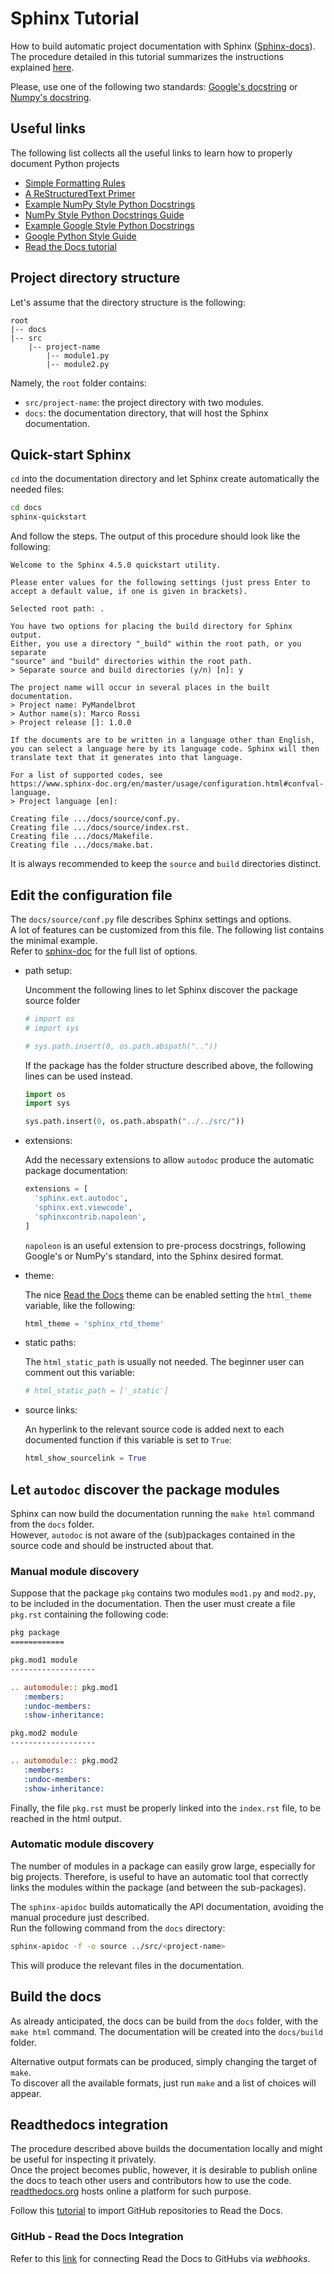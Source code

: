 # Sphinx Tutorial

How to build automatic project documentation with Sphinx ([Sphinx-docs](https://www.sphinx-doc.org/en/master/)).  
The procedure detailed in this tutorial summarizes the instructions explained
[here](https://hplgit.github.io/teamods/sphinx_api/html/sphinx_api.html).

Please, use one of the following two standards:
[Google's docstring](https://google.github.io/styleguide/pyguide.html) or
[Numpy's docstring](https://numpydoc.readthedocs.io/en/latest/format.html#docstring-standard).

## Useful links

The following list collects all the useful links to learn how to properly
document Python projects

- [Simple Formatting Rules](https://hplgit.github.io/teamods/sphinx_api/html/sphinx_api.html)
- [A ReStructuredText Primer](https://docutils.sourceforge.io/docs/user/rst/quickstart.html)
- [Example NumPy Style Python Docstrings](https://www.sphinx-doc.org/en/master/usage/extensions/example_numpy.html#example-numpy)
- [NumPy Style Python Docstrings Guide](https://numpydoc.readthedocs.io/en/latest/format.html#documenting-classes)
- [Example Google Style Python Docstrings](https://www.sphinx-doc.org/en/master/usage/extensions/example_google.html#example-google)
- [Google Python Style Guide](https://google.github.io/styleguide/pyguide.html)
- [Read the Docs tutorial](https://docs.readthedocs.io/en/stable/tutorial/)

## Project directory structure

Let's assume that the directory structure is the following:

```text
root
|-- docs
|-- src
    |-- project-name
        |-- module1.py
        |-- module2.py
```

Namely, the `root` folder contains:

- `src/project-name`: the project directory with two modules.
- `docs`: the documentation directory, that will host the Sphinx documentation.

## Quick-start Sphinx

`cd` into the documentation directory and let Sphinx create automatically the
needed files:

```bash
cd docs
sphinx-quickstart
```

And follow the steps. The output of this procedure should look like the following:

```text
Welcome to the Sphinx 4.5.0 quickstart utility.

Please enter values for the following settings (just press Enter to
accept a default value, if one is given in brackets).

Selected root path: .

You have two options for placing the build directory for Sphinx output.
Either, you use a directory "_build" within the root path, or you separate
"source" and "build" directories within the root path.
> Separate source and build directories (y/n) [n]: y

The project name will occur in several places in the built documentation.
> Project name: PyMandelbrot
> Author name(s): Marco Rossi
> Project release []: 1.0.0

If the documents are to be written in a language other than English,
you can select a language here by its language code. Sphinx will then
translate text that it generates into that language.

For a list of supported codes, see
https://www.sphinx-doc.org/en/master/usage/configuration.html#confval-language.
> Project language [en]: 

Creating file .../docs/source/conf.py.
Creating file .../docs/source/index.rst.
Creating file .../docs/Makefile.
Creating file .../docs/make.bat.
```

It is always recommended to keep the `source` and `build` directories distinct.

## Edit the configuration file

The `docs/source/conf.py` file describes Sphinx settings and options.  
A lot of features can be customized from this file. The following list contains
the minimal example.  
Refer to [sphinx-doc](https://www.sphinx-doc.org/en/master/usage/configuration.html)
for the full list of options.

- path setup:

  Uncomment the following lines to let Sphinx discover the package source folder

  ```python
  # import os
  # import sys

  # sys.path.insert(0, os.path.abspath(".."))
  ```

  If the package has the folder structure described above, the following lines
  can be used instead.  

  ```python
  import os
  import sys

  sys.path.insert(0, os.path.abspath("../../src/"))
  ```

- extensions:

  Add the necessary extensions to allow `autodoc` produce the automatic package
  documentation:

  ```python
  extensions = [
    'sphinx.ext.autodoc',
    'sphinx.ext.viewcode',
    'sphinxcontrib.napoleon',
  ]
  ```

  `napoleon` is an useful extension to pre-process docstrings, following
  Google's or NumPy's standard, into the Sphinx desired format.
- theme:

  The nice [Read the Docs](https://readthedocs.org/) theme can be enabled setting
  the `html_theme` variable, like the following:

  ```python
  html_theme = 'sphinx_rtd_theme'
  ```

- static paths:

  The `html_static_path` is usually not needed. The beginner user can comment out this variable:

  ```python
  # html_static_path = ['_static']
  ```

- source links:

  An hyperlink to the relevant source code is added next to each documented
  function if this variable is set to `True`:

  ```python
  html_show_sourcelink = True
  ```

## Let `autodoc` discover the package modules

Sphinx can now build the documentation running the `make html` command from the
`docs` folder.  
However, `autodoc` is not aware of the (sub)packages contained in the source code
and should be instructed about that.

### Manual module discovery

Suppose that the package `pkg` contains two modules
`mod1.py` and `mod2.py`, to be included in the documentation. Then the user must
create a file `pkg.rst` containing the following code:

```rst
pkg package
============

pkg.mod1 module
-------------------

.. automodule:: pkg.mod1
   :members:
   :undoc-members:
   :show-inheritance:

pkg.mod2 module
-------------------

.. automodule:: pkg.mod2
   :members:
   :undoc-members:
   :show-inheritance:
```

Finally, the file `pkg.rst` must be properly linked into the `index.rst` file,
to be reached in the html output.

### Automatic module discovery

The number of modules in a package can easily grow large, especially for big
projects. Therefore, is useful to have an automatic tool that correctly links the
modules within the package (and between the sub-packages).

The `sphinx-apidoc` builds automatically the API documentation, avoiding the
manual procedure just described.  
Run the following command from the `docs` directory:

```bash
sphinx-apidoc -f -o source ../src/<project-name>
```

This will produce the relevant files in the documentation.

## Build the docs

As already anticipated, the docs can be build from the `docs` folder, with the
`make html` command. The documentation will be created into the `docs/build`
folder.

Alternative output formats can be produced, simply changing the target of `make`.  
To discover all the available formats, just run `make` and a list of choices will
appear.

## Readthedocs integration

The procedure described above builds the documentation locally and might be
useful for inspecting it privately.  
Once the project becomes public, however, it is desirable to publish online the
docs to teach other users and contributors how to use the code.  
[readthedocs.org](https://readthedocs.org/) hosts online a platform for such
purpose.

Follow this [tutorial](https://docs.readthedocs.io/en/stable/tutorial/) to
import GitHub repositories to Read the Docs.

### GitHub - Read the Docs Integration

Refer to this [link](https://docs.readthedocs.io/en/latest/integrations.html) for
connecting Read the Docs to GitHubs via *webhooks*.
